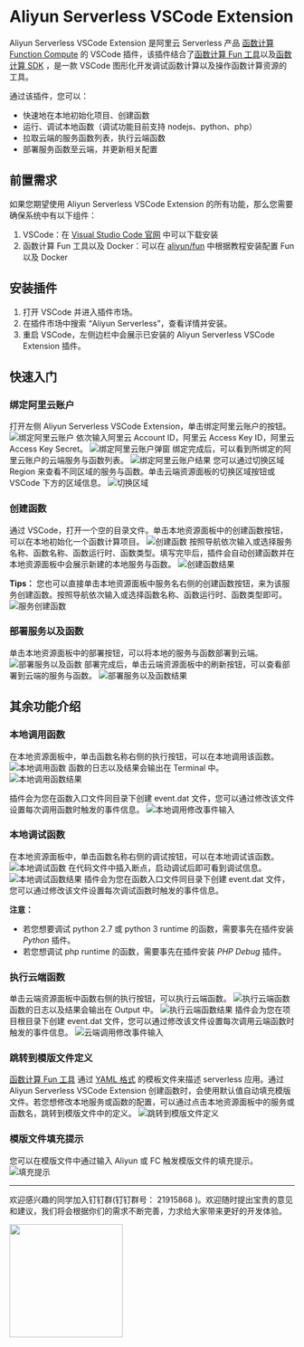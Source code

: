 # Aliyun Serverless VSCode Extension

Aliyun Serverless VSCode Extension 是阿里云 Serverless 产品 [函数计算 Function Compute](https://www.aliyun.com/product/fc) 的 VSCode 插件，该插件结合了[函数计算 Fun 工具](https://github.com/aliyun/fun)以及[函数计算 SDK](https://help.aliyun.com/document_detail/53277.html) ，是一款 VSCode 图形化开发调试函数计算以及操作函数计算资源的工具。

通过该插件，您可以：
- 快速地在本地初始化项目、创建函数
- 运行、调试本地函数（调试功能目前支持 nodejs、python、php）
- 拉取云端的服务函数列表，执行云端函数
- 部署服务函数至云端，并更新相关配置

## 前置需求
如果您期望使用 Aliyun Serverless VSCode Extension 的所有功能，那么您需要确保系统中有以下组件：
1. VSCode：在 [Visual Studio Code 官网](https://code.visualstudio.com/) 中可以下载安装
2. 函数计算 Fun 工具以及 Docker：可以在 [aliyun/fun](https://github.com/aliyun/fun) 中根据教程安装配置 Fun 以及 Docker

## 安装插件
1. 打开 VSCode 并进入插件市场。
2. 在插件市场中搜索 “Aliyun Serverless”，查看详情并安装。
3. 重启 VSCode，左侧边栏中会展示已安装的 Aliyun Serverless VSCode Extension 插件。

## 快速入门
### 绑定阿里云账户
打开左侧 Aliyun Serverless VSCode Extension，单击绑定阿里云账户的按钮。
![绑定阿里云账户](https://github.com/alibaba/serverless-vscode/blob/master/media/snapshot/bind-account.png?raw=true)
依次输入阿里云 Account ID，阿里云 Access Key ID，阿里云 Access Key Secret。
![绑定阿里云账户弹窗](https://github.com/alibaba/serverless-vscode/blob/master/media/snapshot/bind-account-toast.png?raw=true)
绑定完成后，可以看到所绑定的阿里云账户的云端服务与函数列表。
![绑定阿里云账户结果](https://github.com/alibaba/serverless-vscode/blob/master/media/snapshot/bind-account-result.png?raw=true)
您可以通过切换区域 Region 来查看不同区域的服务与函数。单击云端资源面板的切换区域按钮或 VSCode 下方的区域信息。
![切换区域](https://github.com/alibaba/serverless-vscode/blob/master/media/snapshot/switch-region.png?raw=true)

### 创建函数
通过 VSCode，打开一个空的目录文件。单击本地资源面板中的创建函数按钮，可以在本地初始化一个函数计算项目。
![创建函数](https://github.com/alibaba/serverless-vscode/blob/master/media/snapshot/create-func.png?raw=true)
按照导航依次输入或选择服务名称、函数名称、函数运行时、函数类型。填写完毕后，插件会自动创建函数并在本地资源面板中会展示新建的本地服务与函数。
![创建函数结果](https://github.com/alibaba/serverless-vscode/blob/master/media/snapshot/create-func-result.png?raw=true)

__Tips：__
您也可以直接单击本地资源面板中服务名右侧的创建函数按钮，来为该服务创建函数。按照导航依次输入或选择函数名称、函数运行时、函数类型即可。
![服务创建函数](https://github.com/alibaba/serverless-vscode/blob/master/media/snapshot/create-func-under-service.png?raw=true)

### 部署服务以及函数
单击本地资源面板中的部署按钮，可以将本地的服务与函数部署到云端。
![部署服务以及函数](https://github.com/alibaba/serverless-vscode/blob/master/media/snapshot/deploy.png?raw=true)
部署完成后，单击云端资源面板中的刷新按钮，可以查看部署到云端的服务与函数。
![部署服务以及函数结果](https://github.com/alibaba/serverless-vscode/blob/master/media/snapshot/deploy-result.png?raw=true)

## 其余功能介绍
### 本地调用函数
在本地资源面板中，单击函数名称右侧的执行按钮，可以在本地调用该函数。
![本地调用函数](https://github.com/alibaba/serverless-vscode/blob/master/media/snapshot/local-invoke.png?raw=true)
函数的日志以及结果会输出在 Terminal 中。
![本地调用函数结果](https://github.com/alibaba/serverless-vscode/blob/master/media/snapshot/local-invoke-result.png?raw=true)

插件会为您在函数入口文件同目录下创建 event.dat 文件，您可以通过修改该文件设置每次调用函数时触发的事件信息。
![本地调用修改事件输入](https://github.com/alibaba/serverless-vscode/blob/master/media/snapshot/local-invoke-event.png?raw=true)

### 本地调试函数
在本地资源面板中，单击函数名称右侧的调试按钮，可以在本地调试该函数。
![本地调试函数](https://github.com/alibaba/serverless-vscode/blob/master/media/snapshot/local-debug.png?raw=true)
在代码文件中插入断点，启动调试后即可看到调试信息。
![本地调试函数结果](https://github.com/alibaba/serverless-vscode/blob/master/media/snapshot/local-debug-result.png?raw=true)
插件会为您在函数入口文件同目录下创建 event.dat 文件，您可以通过修改该文件设置每次调试函数时触发的事件信息。

__注意：__
- 若您想要调试 python 2.7 或 python 3 runtime 的函数，需要事先在插件安装 _Python_ 插件。
- 若您想调试 php runtime 的函数，需要事先在插件安装 _PHP Debug_ 插件。

### 执行云端函数
单击云端资源面板中函数右侧的执行按钮，可以执行云端函数。
![执行云端函数](https://github.com/alibaba/serverless-vscode/blob/master/media/snapshot/remote-invoke.png?raw=true)
函数的日志以及结果会输出在 Output 中。
![执行云端函数结果](https://github.com/alibaba/serverless-vscode/blob/master/media/snapshot/remote-invoke-result.png?raw=true)
插件会为您在项目根目录下创建 event.dat 文件，您可以通过修改该文件设置每次调用云端函数时触发的事件信息。
![云端调用修改事件输入](https://github.com/alibaba/serverless-vscode/blob/master/media/snapshot/remote-invoke-event.png?raw=true)

### 跳转到模版文件定义
[函数计算 Fun 工具](https://github.com/aliyun/fun) 通过 [YAML 格式](https://yaml.org/spec/1.1/) 的模板文件来描述 serverless 应用。通过 Aliyun Serverless VSCode Extension 创建函数时，会使用默认值自动填充模版文件。若您想修改本地服务或函数的配置，可以通过点击本地资源面板中的服务或函数名，跳转到模版文件中的定义。
![跳转到模版文件定义](https://github.com/alibaba/serverless-vscode/blob/master/media/snapshot/goto-template.png?raw=true)

### 模版文件填充提示
您可以在模版文件中通过输入 Aliyun 或 FC 触发模版文件的填充提示。
![填充提示](https://github.com/alibaba/serverless-vscode/blob/master/media/snapshot/template-suggestion.gif?raw=true)

---

欢迎感兴趣的同学加入钉钉群(钉钉群号： 21915868 )。欢迎随时提出宝贵的意见和建议，我们将会根据你们的需求不断完善，力求给大家带来更好的开发体验。

<img src="https://github.com/alibaba/serverless-vscode/blob/master/media/snapshot/two-dimension-code.png?raw=true" width="200px" height="200px" />

